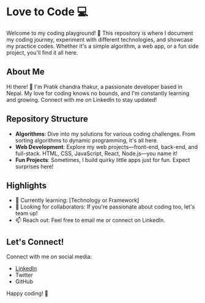 # Love to Code 💻

Welcome to my coding playground! 🚀 This repository is where I document my coding journey, experiment with different technologies, and showcase my practice codes. Whether it's a simple algorithm, a web app, or a fun side project, you'll find it all here.

## About Me

Hi there! 👋 I'm Pratik chandra thakur, a passionate developer based in Nepal. My love for coding knows no bounds, and I'm constantly learning and growing. Connect with me on LinkedIn to stay updated!

## Repository Structure

- **Algorithms**: Dive into my solutions for various coding challenges. From sorting algorithms to dynamic programming, it's all here.
- **Web Development**: Explore my web projects—front-end, back-end, and full-stack. HTML, CSS, JavaScript, React, Node.js—you name it!
- **Fun Projects**: Sometimes, I build quirky little apps just for fun. Expect surprises here!

## Highlights

- 🌱 Currently learning: [Technology or Framework]
- 🤔 Looking for collaborators: If you're passionate about coding too, let's team up!
- 📫 Reach out: Feel free to email me or connect on LinkedIn.

## Let's Connect!

Connect with me on social media:
- [LinkedIn](https://www.linkedin.com/in/pratik-chandra-thakur-739325269/) 
- Twitter
- GitHub

Happy coding! 🎉
